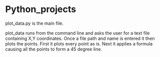 # Python_projects

plot_data.py is the main file.

plot_data runs from the command line and asks the user for a text file containing X,Y coordinates.
Once a file path and name is entered it then plots the points. First it plots every point as is.
Next it applies a formula causing all the points to form a 45 degree line.
